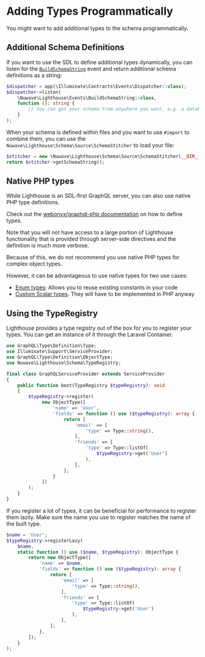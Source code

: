 # Adding Types Programmatically

You might want to add additional types to the schema programmatically.

## Additional Schema Definitions

If you want to use the SDL to define additional types dynamically,
you can listen for the [`BuildSchemaString`](../api-reference/events.md#buildschemastring)
event and return additional schema definitions as a string:

```php
$dispatcher = app(\Illuminate\Contracts\Events\Dispatcher::class);
$dispatcher->listen(
    \Nuwave\Lighthouse\Events\BuildSchemaString::class,
    function (): string {
        // You can get your schema from anywhere you want, e.g. a database, hardcoded
    }
);
```

When your schema is defined within files and you want to use `#import` to combine them,
you can use the `Nuwave\Lighthouse\Schema\Source\SchemaStitcher` to load your file:

```php
$stitcher = new \Nuwave\Lighthouse\Schema\Source\SchemaStitcher(__DIR__ . '/path/to/schema.graphql');
return $stitcher->getSchemaString();
```

## Native PHP types

While Lighthouse is an SDL-first GraphQL server, you can also use native PHP type definitions.

Check out the [webonyx/graphql-php documentation](https://webonyx.github.io/graphql-php/type-definitions)
on how to define types.

Note that you will not have access to a large portion of Lighthouse functionality
that is provided through server-side directives and the definition is much more verbose.

Because of this, we do not recommend you use native PHP types for complex object types.

However, it can be advantageous to use native types for two use cases:

- [Enum types](https://webonyx.github.io/graphql-php/type-definitions/enums):
  Allows you to reuse existing constants in your code
- [Custom Scalar types](https://webonyx.github.io/graphql-php/type-definitions/scalars/#writing-custom-scalar-types).
  They will have to be implemented in PHP anyway

## Using the TypeRegistry

Lighthouse provides a type registry out of the box for you to register your types.
You can get an instance of it through the Laravel Container.

```php
use GraphQL\Type\Definition\Type;
use Illuminate\Support\ServiceProvider;
use GraphQL\Type\Definition\ObjectType;
use Nuwave\Lighthouse\Schema\TypeRegistry;

final class GraphQLServiceProvider extends ServiceProvider
{
    public function boot(TypeRegistry $typeRegistry): void
    {
        $typeRegistry->register(
             new ObjectType([
                 'name' => 'User',
                 'fields' => function () use ($typeRegistry): array {
                     return [
                         'email' => [
                             'type' => Type::string(),
                         ],
                         'friends' => [
                             'type' => Type::listOf(
                                 $typeRegistry->get('User')
                             ),
                         ],
                     ];
                 }
             ])
        );
    }
}
```

If you register a lot of types, it can be beneficial for performance to register them lazily.
Make sure the name you use to register matches the name of the built type.

```php
$name = 'User';
$typeRegistry->registerLazy(
    $name,
    static function () use ($name, $typeRegistry): ObjectType {
        return new ObjectType([
            'name' => $name,
            'fields' => function () use ($typeRegistry): array {
                return [
                    'email' => [
                        'type' => Type::string(),
                    ],
                    'friends' => [
                        'type' => Type::listOf(
                            $typeRegistry->get('User')
                        ),
                    ],
                ];
            },
        ]);
    }
);
```
